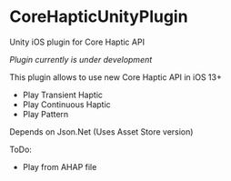 # CoreHapticUnityPlugin
Unity iOS plugin for Core Haptic API

*Plugin currently is under development*

This plugin allows to use new Core Haptic API in iOS 13+

- Play Transient Haptic
- Play Continuous Haptic
- Play Pattern

Depends on Json.Net (Uses Asset Store version)

ToDo:
- Play from AHAP file


